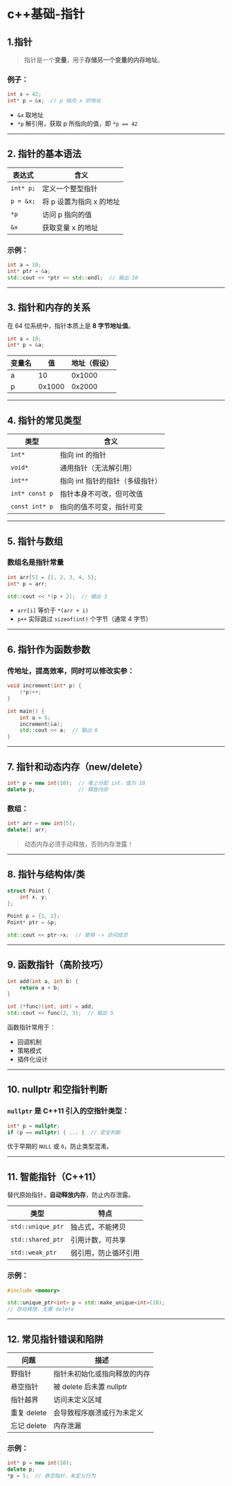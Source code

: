 # c++基础-指针


## 1.指针

> 指针是一个**变量**，用于**存储另一个变量的内存地址**。

### 例子：
```cpp
int x = 42;
int* p = &x;  // p 指向 x 的地址
```

- `&x` 取地址
- `*p` 解引用，获取 p 所指向的值，即 `*p == 42`

---

## 2. 指针的基本语法

| 表达式 | 含义 |
|--------|------|
| `int* p;` | 定义一个整型指针 |
| `p = &x;` | 将 p 设置为指向 x 的地址 |
| `*p` | 访问 p 指向的值 |
| `&x` | 获取变量 x 的地址 |

### 示例：
```cpp
int a = 10;
int* ptr = &a;
std::cout << *ptr << std::endl;  // 输出 10
```

---

## 3. 指针和内存的关系

在 64 位系统中，指针本质上是 **8 字节地址值**。

```cpp
int a = 10;
int* p = &a;
```

| 变量名 | 值 | 地址（假设） |
|--------|----|--------------|
| a      | 10 | 0x1000       |
| p      | 0x1000 | 0x2000   |

---

## 4. 指针的常见类型

| 类型 | 含义 |
|------|------|
| `int*` | 指向 int 的指针 |
| `void*` | 通用指针（无法解引用） |
| `int**` | 指向 int 指针的指针（多级指针） |
| `int* const p` | 指针本身不可改，但可改值 |
| `const int* p` | 指向的值不可变，指针可变 |

---

## 5. 指针与数组

### 数组名是指针常量

```cpp
int arr[5] = {1, 2, 3, 4, 5};
int* p = arr;

std::cout << *(p + 2);  // 输出 3
```

- `arr[i]` 等价于 `*(arr + i)`
- `p++` 实际跳过 `sizeof(int)` 个字节（通常 4 字节）

---

## 6. 指针作为函数参数

### 传地址，提高效率，同时可以修改实参：

```cpp
void increment(int* p) {
    (*p)++;
}

int main() {
    int a = 5;
    increment(&a);
    std::cout << a;  // 输出 6
}
```

---

## 7. 指针和动态内存（new/delete）

```cpp
int* p = new int(10);  // 堆上分配 int，值为 10
delete p;              // 释放内存
```

### 数组：
```cpp
int* arr = new int[5];
delete[] arr;
```

> 动态内存必须手动释放，否则内存泄露！

---

## 8. 指针与结构体/类

```cpp
struct Point {
    int x, y;
};

Point p = {1, 2};
Point* ptr = &p;

std::cout << ptr->x;  // 使用 -> 访问成员
```

---

## 9. 函数指针（高阶技巧）

```cpp
int add(int a, int b) {
    return a + b;
}

int (*func)(int, int) = add;
std::cout << func(2, 3);  // 输出 5
```

函数指针常用于：
- 回调机制
- 策略模式
- 插件化设计

---

## 10. nullptr 和空指针判断

### `nullptr` 是 C++11 引入的空指针类型：

```cpp
int* p = nullptr;
if (p == nullptr) { ... }  // 安全判断
```

优于早期的 `NULL` 或 `0`，防止类型混淆。

---

## 11. 智能指针（C++11）

替代原始指针，**自动释放内存**，防止内存泄露。

| 类型 | 特点 |
|------|------|
| `std::unique_ptr` | 独占式，不能拷贝 |
| `std::shared_ptr` | 引用计数，可共享 |
| `std::weak_ptr` | 弱引用，防止循环引用 |

### 示例：
```cpp
#include <memory>

std::unique_ptr<int> p = std::make_unique<int>(10);
// 自动释放，无需 delete
```

---

## 12. 常见指针错误和陷阱

| 问题 | 描述 |
|------|------|
| 野指针 | 指针未初始化或指向释放的内存 |
| 悬空指针 | 被 delete 后未置 nullptr |
| 指针越界 | 访问未定义区域 |
| 重复 delete | 会导致程序崩溃或行为未定义 |
| 忘记 delete | 内存泄漏 |

### 示例：
```cpp
int* p = new int(10);
delete p;
*p = 5;  // 悬空指针，未定义行为
```
